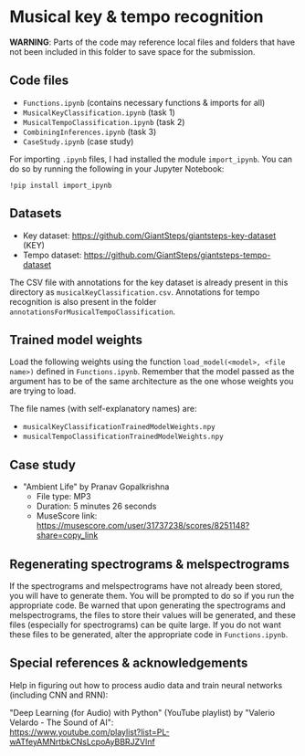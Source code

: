 # Musical key & tempo recognition

**WARNING**: Parts of the code may reference local files and folders that have not been included in this folder to save space for the submission.

## Code files
- `Functions.ipynb` (contains necessary functions & imports for all)
- `MusicalKeyClassification.ipynb` (task 1)
- `MusicalTempoClassification.ipynb` (task 2)
- `CombiningInferences.ipynb` (task 3)
- `CaseStudy.ipynb` (case study)

For importing `.ipynb` files, I had installed the module `import_ipynb`. You can do so by running the following in your Jupyter Notebook:

```
!pip install import_ipynb
```

## Datasets
- Key dataset: https://github.com/GiantSteps/giantsteps-key-dataset (KEY)
- Tempo dataset: https://github.com/GiantSteps/giantsteps-tempo-dataset

The CSV file with annotations for the key dataset is already present in this directory as `musicalKeyClassification.csv`. Annotations for tempo recognition is also present in the folder `annotationsForMusicalTempoClassification`.

## Trained model weights

Load the following weights using the function `load_model(<model>, <file name>)` defined in `Functions.ipynb`. Remember that the model passed as the argument has to be of the same architecture as the one whose weights you are trying to load.

The file names (with self-explanatory names) are:

- `musicalKeyClassificationTrainedModelWeights.npy`
- `musicalTempoClassificationTrainedModelWeights.npy`

## Case study
- "Ambient Life" by Pranav Gopalkrishna
    - File type: MP3
    - Duration: 5 minutes 26 seconds
    - MuseScore link: https://musescore.com/user/31737238/scores/8251148?share=copy_link

## Regenerating spectrograms & melspectrograms
If the spectrograms and melspectrograms have not already been stored, you will have to generate them. You will be prompted to do so if you run the appropriate code. Be warned that upon generating the spectrograms and melspectrograms, the files to store their values will be generated, and these files (especially for spectrograms) can be quite large. If you do not want these files to be generated, alter the appropriate code in `Functions.ipynb`.

## Special references & acknowledgements

Help in figuring out how to process audio data and train neural networks (including CNN and RNN):

"Deep Learning (for Audio) with Python" (YouTube playlist) by "Valerio Velardo - The Sound of AI": <br>
https://www.youtube.com/playlist?list=PL-wATfeyAMNrtbkCNsLcpoAyBBRJZVlnf